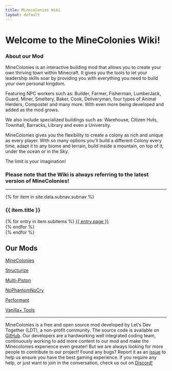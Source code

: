 ```yaml
---
title: Minecolonies Wiki
layout: default
---
```

# Welcome to the MineColonies Wiki!

### About our Mod

MineColonies is an interactive building mod that allows you to create your own thriving town within Minecraft. It gives you the tools to let your leadership skills soar by providing you with everything you need to build your own personal kingdom.

Featuring NPC workers such as: Builder, Farmer, Fisherman, LumberJack, Guard, Miner, Smeltery, Baker, Cook, Deliveryman, four types of Animal Herders, Composter and many more. With even more being developed and added as the mod grows.

We also include specialized buildings such as: Warehouse, Citizen Huts, Townhall, Barracks, Library and even a University.

MineColonies gives you the flexibility to create a colony as rich and unique as every player. With so many options you'll build a different Colony every time, adapt it to any biome and terrain, build inside a mountain, on top of it, under the ocean or in the Sky.

The limit is your imagination!

### Please note that the Wiki is always referring to the latest version of MineColonies!

---


<div class="row">
{% for item in site.data.subnav.subnav %}
    <div class="col-lg col-md-3 col-sm-12 text-center">
        <h3 class="button p-1">{{ item.title }}</h3>
        {% for entry in item.subitems %}
            <a class="" href="{{ entry.url | relative_url }}">{{ entry.page }}</a><br />
        {% endfor %}
    </div>
{% endfor %}
</div>


## Our Mods

[MineColonies](https://www.curseforge.com/minecraft/mc-mods/minecolonies)

[Structurize](https://www.curseforge.com/minecraft/mc-mods/structurize)

[Multi-Piston](https://www.curseforge.com/minecraft/mc-mods/multi-piston)

[NoPhantomNoCry](https://www.curseforge.com/minecraft/mc-mods/nophantomnocry)

[Performant](https://www.curseforge.com/minecraft/mc-mods/performant)

[Vanilla+ Tools](https://www.curseforge.com/minecraft/mc-mods/vanilla-tools)

---

MineColonies is a free and open source mod developed by Let's Dev Together (LDT), a non-profit community. The source code is available on [GitHub](https://github.com/ldtteam/minecolonies). Our developers are a hardworking well integrated coding team, continuously working to add more content to our mod and make the Minecolonies experience even greater! But we are always looking for more people to contribute to our project! Found any bugs? Report it as an [issue](https://github.com/ldtteam/minecolonies/issues/new) to help us ensure you have the best gaming experience. If you require any help, or just want to join in the conversation, check us out on [Discord!](https://discord.gg/YEas2Yv)
